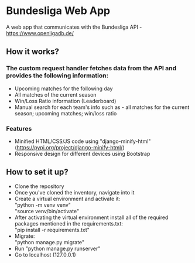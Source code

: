 # Bundesliga Web App
A web app that communicates with the Bundesliga API - https://www.openligadb.de/

## How it works?
### The custom request handler fetches data from the API and provides the following information:
- Upcoming matches for the following day
- All matches of the current season
- Win/Loss Ratio information (Leaderboard)
- Manual search for each team's info such as - all matches for the current season; upcoming matches; win/loss ratio

### Features
- Minified HTML/CSS/JS code using "django-minify-html" (https://pypi.org/project/django-minify-html/)
- Responsive design for different devices using Bootstrap 


## How to set it up?
- Clone the repository
- Once you've cloned the inventory, navigate into it
- Create a virtual environment and activate it:\
"python -m venv venv"\
"source venv/bin/activate"
- After activating the virtual environment install all of the required packages mentioned in the requirements.txt:\
"pip install -r requirements.txt"
- Migrate:\
"python manage.py migrate"
- Run
"python manage.py runserver"
- Go to localhost (127.0.0.1)
